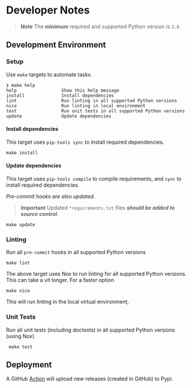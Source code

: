 # Developer Notes

> **Note**
> The **minimum** required and supported Python version is `3.8`.

## Development Environment
### Setup

Use `make` targets to automate tasks.
```shell
❯ make help
help                 Show this help message
install              Install dependencies
lint                 Run linting in all supported Python versions
nice                 Run linting in local environment
test                 Run unit tests in all supported Python versions
update               Update dependencies
```
#### Install dependencies

This target uses `pip-tools sync` to install required dependencies.
```shell
make install
```

#### Update dependencies

This target uses `pip-tools compile` to compile requirements, and `sync` to install required dependencies.

_Pre-commit hooks are also updated._

> **Important**
> Updated `*requirements.txt` files ***should be added to source control***.

```shell
make update
```

### Linting

Run all `pre-commit` hooks in all supported Python versions

```shell
make lint
```

The above target uses Nox to run linting for all supported Python versions. This can take a vit longer.
For a faster option
```shell
make nice
```
This will run linting in the local virtual environment,

### Unit Tests

Run all unit tests (including doctests) in all supported Python versions (using Nox)

```shell
 make test
```

## Deployment

A GitHub [Action](../.github/workflows/publish.yml) will upload new releases (created in GitHub) to Pypi.
